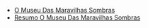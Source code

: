 
- [O Museu Das Maravilhas Sombras](s27_-_o_museu_das_maravilhas_sombras.md)
-  [Resumo O Museu Das Maravilhas Sombras](s27_-_resumo_o_museu_das_maravilhas_sombras.md)
	


